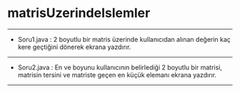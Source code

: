 # matrisUzerindeIslemler

<hr>

- Soru1.java : 2 boyutlu bir matris üzerinde kullanıcıdan alınan değerin kaç kere geçtiğini dönerek ekrana yazdırır.

<hr>

- Soru2.java : En ve boyunu kullanıcının belirlediği 2 boyutlu bir matrisi, matrisin tersini ve matriste geçen en küçük elemanı ekrana yazdırır.

<hr>

